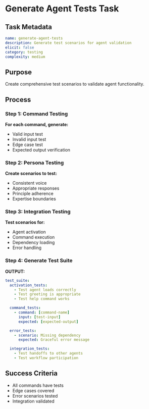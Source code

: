 # Generate Agent Tests Task

## Task Metadata
```yaml
name: generate-agent-tests
description: Generate test scenarios for agent validation
elicit: false
category: testing
complexity: medium
```

## Purpose
Create comprehensive test scenarios to validate agent functionality.

## Process

### Step 1: Command Testing
**For each command, generate:**
- Valid input test
- Invalid input test
- Edge case test
- Expected output verification

### Step 2: Persona Testing
**Create scenarios to test:**
- Consistent voice
- Appropriate responses
- Principle adherence
- Expertise boundaries

### Step 3: Integration Testing
**Test scenarios for:**
- Agent activation
- Command execution
- Dependency loading
- Error handling

### Step 4: Generate Test Suite
**OUTPUT:**
```yaml
test_suite:
  activation_tests:
    - Test agent loads correctly
    - Test greeting is appropriate
    - Test help command works

  command_tests:
    - command: [command-name]
      input: [test-input]
      expected: [expected-output]

  error_tests:
    - scenario: Missing dependency
      expected: Graceful error message

  integration_tests:
    - Test handoffs to other agents
    - Test workflow participation
```

## Success Criteria
- All commands have tests
- Edge cases covered
- Error scenarios tested
- Integration validated